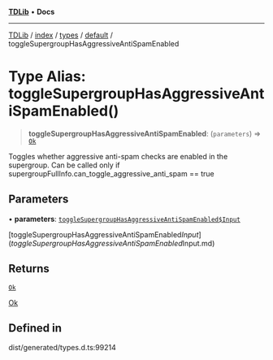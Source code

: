 [**TDLib**](../../../../../../README.md) • **Docs**

***

[TDLib](../../../../../../modules.md) / [index](../../../../../README.md) / [types](../../../README.md) / [default](../README.md) / toggleSupergroupHasAggressiveAntiSpamEnabled

# Type Alias: toggleSupergroupHasAggressiveAntiSpamEnabled()

> **toggleSupergroupHasAggressiveAntiSpamEnabled**: (`parameters`) => [`Ok`](Ok-1.md)

Toggles whether aggressive anti-spam checks are enabled in the supergroup. Can be called only if supergroupFullInfo.can_toggle_aggressive_anti_spam == true

## Parameters

• **parameters**: [`toggleSupergroupHasAggressiveAntiSpamEnabled$Input`](toggleSupergroupHasAggressiveAntiSpamEnabled$Input.md)

[toggleSupergroupHasAggressiveAntiSpamEnabled$Input](toggleSupergroupHasAggressiveAntiSpamEnabled$Input.md)

## Returns

[`Ok`](Ok-1.md)

[Ok](Ok-1.md)

## Defined in

dist/generated/types.d.ts:99214
